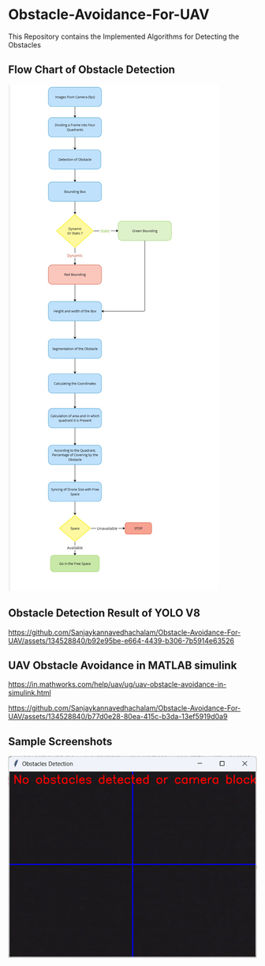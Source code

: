 # Obstacle-Avoidance-For-UAV
This Repository contains the Implemented Algorithms for Detecting the Obstacles

## Flow Chart of Obstacle Detection
![logo](https://github.com/Sanjaykannavedhachalam/Obstacle-Avoidance-For-UAV/blob/main/Flowchart%20(2).jpg)

## Obstacle Detection Result of YOLO V8

https://github.com/Sanjaykannavedhachalam/Obstacle-Avoidance-For-UAV/assets/134528840/b92e95be-e664-4439-b306-7b5914e63526

## UAV Obstacle Avoidance in MATLAB simulink
https://in.mathworks.com/help/uav/ug/uav-obstacle-avoidance-in-simulink.html

https://github.com/Sanjaykannavedhachalam/Obstacle-Avoidance-For-UAV/assets/134528840/b77d0e28-80ea-415c-b3da-13ef5919d0a9

## Sample Screenshots
![Logo](https://github.com/Sanjaykannavedhachalam/Obstacle-Avoidance-For-UAV/blob/main/Screenshot%202024-06-29%20095603.png)
